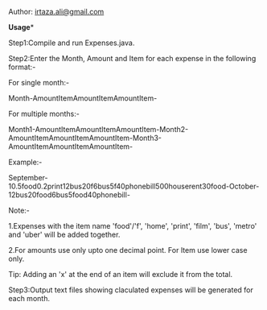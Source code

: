 Author: irtaza.ali@gmail.com

**********Usage***********

Step1:Compile and run Expenses.java.

Step2:Enter the Month, Amount and Item for each expense in the following format:-

For single month:-

Month-AmountItemAmountItemAmountItem-

For multiple months:-

Month1-AmountItemAmountItemAmountItem-Month2-AmountItemAmountItemAmountItem-Month3-AmountItemAmountItemAmountItem-

Example:-

September-10.5food0.2print12bus20f6bus5f40phonebill500houserent30food-October-12bus20food6bus5food40phonebill-

Note:- 

1.Expenses with the item name 'food'/'f', 'home', 'print', 'film', 'bus', 'metro' and 'uber' will be added together.

2.For amounts use only upto one decimal point. For Item use lower case only.

Tip: Adding an 'x' at the end of an item will exclude it from the total. 

Step3:Output text files showing claculated expenses will be generated for each month.  
